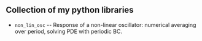 ## Collection of my python libraries

* `non_lin_osc` -- Response of a non-linear oscillator:
numerical averaging over period, solving PDE with periodic BC.
